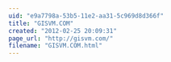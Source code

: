 ```yaml
---
uid: "e9a7798a-53b5-11e2-aa31-5c969d8d366f"
title: "GISVM.COM"
created: "2012-02-25 20:09:31"
page_url: "http://gisvm.com/"
filename: "GISVM.COM.html"
---
```

